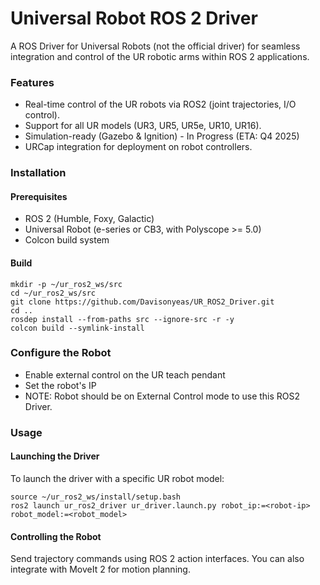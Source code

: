 # Universal Robot ROS 2 Driver

A ROS Driver for Universal Robots (not the official driver) for seamless integration and control of the UR robotic arms within ROS 2 applications.

### Features

* Real-time control of the UR robots via ROS2 (joint trajectories, I/O control).
* Support for all UR models (UR3, UR5, UR5e, UR10, UR16).
* Simulation-ready (Gazebo & Ignition) - In Progress (ETA: Q4 2025)
* URCap integration for deployment on robot controllers.

### Installation

#### Prerequisites

* ROS 2 (Humble, Foxy, Galactic)
* Universal Robot (e-series or CB3, with Polyscope >= 5.0)
* Colcon build system

#### Build 

```
mkdir -p ~/ur_ros2_ws/src
cd ~/ur_ros2_ws/src
git clone https://github.com/Davisonyeas/UR_ROS2_Driver.git
cd ..
rosdep install --from-paths src --ignore-src -r -y
colcon build --symlink-install
```

### Configure the Robot

* Enable external control on the UR teach pendant
* Set the robot's IP
* NOTE: Robot should be on External Control mode to use this ROS2 Driver.

### Usage

#### Launching the Driver

To launch the driver with a specific UR robot model:

```
source ~/ur_ros2_ws/install/setup.bash
ros2 launch ur_ros2_driver ur_driver.launch.py robot_ip:=<robot-ip> robot_model:=<robot_model>
```

#### Controlling the Robot

Send trajectory commands using ROS 2 action interfaces. You can also integrate with MoveIt 2 for motion planning.
